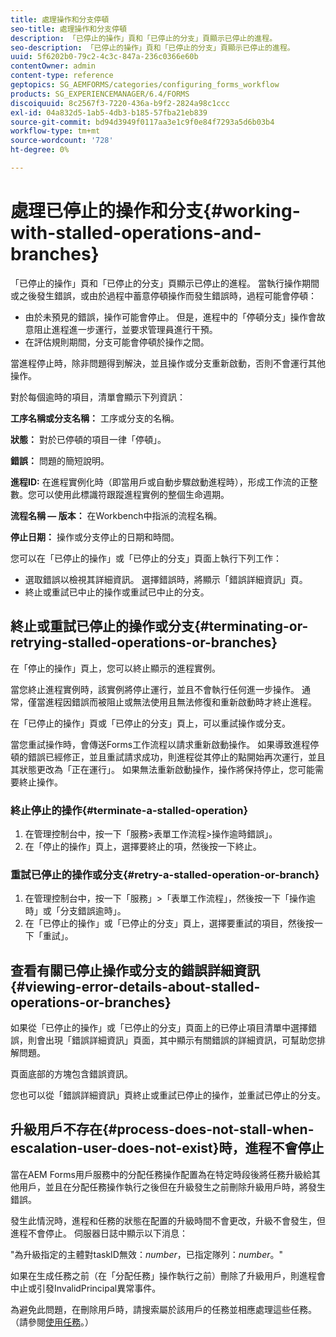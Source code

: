```yaml
---
title: 處理操作和分支停頓
seo-title: 處理操作和分支停頓
description: 「已停止的操作」頁和「已停止的分支」頁顯示已停止的進程。
seo-description: 「已停止的操作」頁和「已停止的分支」頁顯示已停止的進程。
uuid: 5f6202b0-79c2-4c3c-847a-236c0366e60b
contentOwner: admin
content-type: reference
geptopics: SG_AEMFORMS/categories/configuring_forms_workflow
products: SG_EXPERIENCEMANAGER/6.4/FORMS
discoiquuid: 8c2567f3-7220-436a-b9f2-2824a98c1ccc
exl-id: 04a832d5-1ab5-4db3-b185-57fba21eb839
source-git-commit: bd94d3949f0117aa3e1c9f0e84f7293a5d6b03b4
workflow-type: tm+mt
source-wordcount: '728'
ht-degree: 0%

---
```


# 處理已停止的操作和分支{#working-with-stalled-operations-and-branches}

「已停止的操作」頁和「已停止的分支」頁顯示已停止的進程。 當執行操作期間或之後發生錯誤，或由於過程中蓄意停頓操作而發生錯誤時，過程可能會停頓：

* 由於未預見的錯誤，操作可能會停止。 但是，進程中的「停頓分支」操作會故意阻止進程進一步運行，並要求管理員進行干預。
* 在評估規則期間，分支可能會停頓於操作之間。

當進程停止時，除非問題得到解決，並且操作或分支重新啟動，否則不會運行其他操作。

對於每個逾時的項目，清單會顯示下列資訊：

**工序名稱或分支名稱：** 工序或分支的名稱。

**狀態：** 對於已停頓的項目一律「停頓」。

**錯誤：** 問題的簡短說明。

**進程ID:** 在進程實例化時（即當用戶或自動步驟啟動進程時），形成工作流的正整數。您可以使用此標識符跟蹤進程實例的整個生命週期。

**流程名稱 — 版本：** 在Workbench中指派的流程名稱。

**停止日期：** 操作或分支停止的日期和時間。

您可以在「已停止的操作」或「已停止的分支」頁面上執行下列工作：

* 選取錯誤以檢視其詳細資訊。 選擇錯誤時，將顯示「錯誤詳細資訊」頁。
* 終止或重試已中止的操作或重試已中止的分支。

## 終止或重試已停止的操作或分支{#terminating-or-retrying-stalled-operations-or-branches}

在「停止的操作」頁上，您可以終止顯示的進程實例。

當您終止進程實例時，該實例將停止運行，並且不會執行任何進一步操作。 通常，僅當進程因錯誤而被阻止或無法使用且無法修復和重新啟動時才終止進程。

在「已停止的操作」頁或「已停止的分支」頁上，可以重試操作或分支。

當您重試操作時，會傳送Forms工作流程以請求重新啟動操作。 如果導致進程停頓的錯誤已經修正，並且重試請求成功，則進程從其停止的點開始再次運行，並且其狀態更改為「正在運行」。 如果無法重新啟動操作，操作將保持停止，您可能需要終止操作。

### 終止停止的操作{#terminate-a-stalled-operation}

1. 在管理控制台中，按一下「服務>表單工作流程>操作逾時錯誤」。
1. 在「停止的操作」頁上，選擇要終止的項，然後按一下終止。

### 重試已停止的操作或分支{#retry-a-stalled-operation-or-branch}

1. 在管理控制台中，按一下「服務」>「表單工作流程」，然後按一下「操作逾時」或「分支錯誤逾時」。
1. 在「已停止的操作」或「已停止的分支」頁上，選擇要重試的項目，然後按一下「重試」。

## 查看有關已停止操作或分支的錯誤詳細資訊{#viewing-error-details-about-stalled-operations-or-branches}

如果從「已停止的操作」或「已停止的分支」頁面上的已停止項目清單中選擇錯誤，則會出現「錯誤詳細資訊」頁面，其中顯示有關錯誤的詳細資訊，可幫助您排解問題。

頁面底部的方塊包含錯誤資訊。

您也可以從「錯誤詳細資訊」頁終止或重試已停止的操作，並重試已停止的分支。

## 升級用戶不存在{#process-does-not-stall-when-escalation-user-does-not-exist}時，進程不會停止

當在AEM Forms用戶服務中的分配任務操作配置為在特定時段後將任務升級給其他用戶，並且在分配任務操作執行之後但在升級發生之前刪除升級用戶時，將發生錯誤。

發生此情況時，進程和任務的狀態在配置的升級時間不會更改，升級不會發生，但進程不會停止。 伺服器日誌中顯示以下消息：

&quot;為升級指定的主體對taskID無效：*number*，已指定隊列：*number*。&quot;

如果在生成任務之前（在「分配任務」操作執行之前）刪除了升級用戶，則進程會中止或引發InvalidPrincipal異常事件。

為避免此問題，在刪除用戶時，請搜索屬於該用戶的任務並相應處理這些任務。 （請參閱[使用任務](/help/forms/using/admin-help/tasks.md#working-with-tasks)。）
